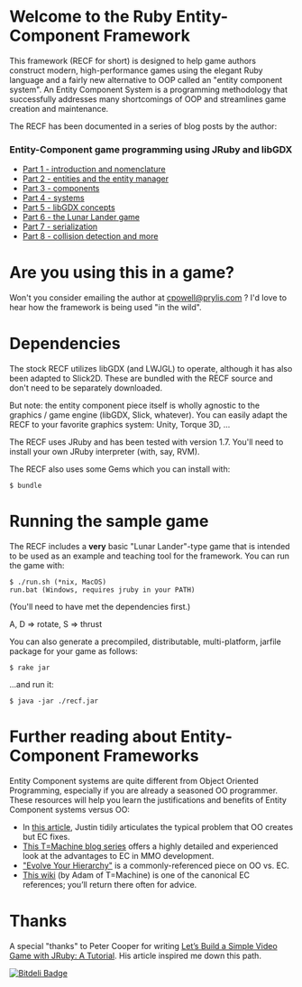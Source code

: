 # Welcome to the Ruby Entity-Component Framework
This framework (RECF for short) is designed to help game authors construct 
modern, high-performance games using the elegant Ruby language and a fairly
new alternative to OOP called an "entity component system". An Entity
Component System is a programming methodology that successfully addresses many
shortcomings of OOP and streamlines game creation and maintenance.

The RECF has been documented in a series of blog posts by the author:

### Entity-Component game programming using JRuby and libGDX

* [Part 1 - introduction and nomenclature](http://cbpowell.wordpress.com/2012/10/30/entity-component-game-programming-using-jruby-and-libgdx-part-1/)
* [Part 2 - entities and the entity manager](http://wp.me/pFIOD-f0)
* [Part 3 - components](http://cbpowell.wordpress.com/2012/12/06/entity-component-game-programming-using-jruby-and-libgdx-part-3/)
* [Part 4 - systems](http://cbpowell.wordpress.com/2012/12/07/entity-component-game-programming-using-jruby-and-libgdx-part-4/)
* [Part 5 - libGDX concepts](http://cbpowell.wordpress.com/2012/12/11/entity-component-game-programming-using-jruby-and-libgdx-part-5/)
* [Part 6 - the Lunar Lander game](http://cbpowell.wordpress.com/2012/12/13/entity-component-game-programming-using-jruby-and-libgdx-part-6/)
* [Part 7 - serialization](http://cbpowell.wordpress.com/2012/12/16/entity-component-game-programming-using-jruby-and-libgdx-part-7/)
* [Part 8 - collision detection and more](http://cbpowell.wordpress.com/2012/12/17/entity-component-game-programming-using-jruby-and-libgdx-part-8/)

# Are you using this in a game?
Won't you consider emailing the author at <cpowell@prylis.com> ? I'd love to 
hear how the framework is being used "in the wild".

# Dependencies
The stock RECF utilizes libGDX (and LWJGL) to operate, although it has also been
adapted to Slick2D. These are bundled with the RECF source and don't need to
be separately downloaded.

But note: the entity component piece itself is wholly agnostic to the
graphics / game engine (libGDX, Slick, whatever). You can easily adapt the
RECF to your favorite graphics system: Unity, Torque 3D, ...

The RECF uses JRuby and has been tested with version 1.7. You'll need to 
install your own JRuby interpreter (with, say, RVM).

The RECF also uses some Gems which you can install with:

    $ bundle

# Running the sample game
The RECF includes a **very** basic "Lunar Lander"-type game that is intended to
be used as an example and teaching tool for the framework. You can run the
game with:

    $ ./run.sh (*nix, MacOS)	
	run.bat (Windows, requires jruby in your PATH)

(You'll need to have met the dependencies first.)

A, D => rotate, S => thrust

You can also generate a precompiled, distributable, multi-platform, jarfile 
package for your game as follows:

    $ rake jar

...and run it:

    $ java -jar ./recf.jar

# Further reading about Entity-Component Frameworks
Entity Component systems are quite different from Object Oriented Programming, especially
if you are already a seasoned OO programmer. These resources will help you
learn the justifications and benefits of Entity Component systems versus OO:

* In [this article](http://zero-g-adventures.tumblr.com/post/56985031070/best-of-hume-entity-systems), Justin tidily articulates the typical problem that OO creates but EC fixes.
* [This T=Machine blog series](http://t-machine.org/index.php/2007/09/03/entity-systems-are-the-future-of-mmog-development-part-1/) offers a highly detailed and experienced look at the advantages to EC in MMO development.
* ["Evolve Your Hierarchy"](http://cowboyprogramming.com/2007/01/05/evolve-your-heirachy/) is a commonly-referenced piece on OO vs. EC.
* [This wiki](http://entity-systems.wikidot.com/) (by Adam of T=Machine) is one of the canonical EC references; you’ll return there often for advice.

# Thanks
A special "thanks" to Peter Cooper for writing [Let’s Build a Simple Video Game with JRuby: A Tutorial](http://www.rubyinside.com/video-game-ruby-tutorial-5726.html).
His article inspired me down this path.


[![Bitdeli Badge](https://d2weczhvl823v0.cloudfront.net/cpowell/ruby-entity-component-framework/trend.png)](https://bitdeli.com/free "Bitdeli Badge")

